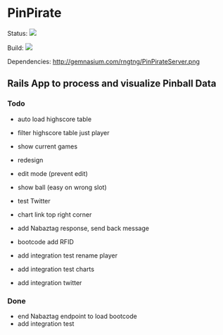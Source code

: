 # PinPirate

Status: ![](http://stillmaintained.com/rngtng/PinPirateServer.png)

Build: ![](http://travis-ci.org/rngtng/PinPirateServer.png)

Dependencies: http://gemnasium.com/rngtng/PinPirateServer.png

## Rails App to process and visualize Pinball Data


### Todo

  * auto load highscore table
  * filter highscore table just player
  * show current games
  * redesign
  * edit mode (prevent edit)
  * show ball (easy on wrong slot)
  * test Twitter
  * chart link top right corner

  * add Nabaztag response, send back message
  * bootcode add RFID

  * add integration test rename player
  * add integration test charts
  * add integration twitter

### Done
   * end Nabaztag endpoint to load bootcode
   * add integration test